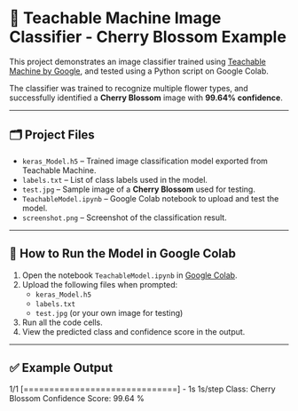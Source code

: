 # 🌸 Teachable Machine Image Classifier - Cherry Blossom Example

This project demonstrates an image classifier trained using [Teachable Machine by Google](https://teachablemachine.withgoogle.com/), and tested using a Python script on Google Colab.

The classifier was trained to recognize multiple flower types, and successfully identified a **Cherry Blossom** image with **99.64% confidence**.

---

## 🗂 Project Files

- `keras_Model.h5` – Trained image classification model exported from Teachable Machine.
- `labels.txt` – List of class labels used in the model.
- `test.jpg` – Sample image of a **Cherry Blossom** used for testing.
- `TeachableModel.ipynb` – Google Colab notebook to upload and test the model.
- `screenshot.png` – Screenshot of the classification result.

---

## 🚀 How to Run the Model in Google Colab

1. Open the notebook `TeachableModel.ipynb` in [Google Colab](https://colab.research.google.com/).
2. Upload the following files when prompted:
   - `keras_Model.h5`
   - `labels.txt`
   - `test.jpg` (or your own image for testing)
3. Run all the code cells.
4. View the predicted class and confidence score in the output.

---

## ✅ Example Output

1/1 [==============================] - 1s 1s/step
Class: Cherry Blossom
Confidence Score: 99.64 %
